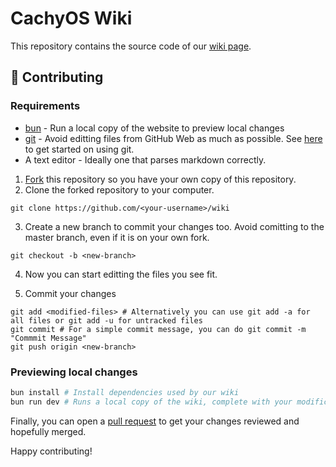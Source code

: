 # CachyOS Wiki

This repository contains the source code of our [wiki page](https://wiki.cachyos.org).

## 🙋 Contributing

### Requirements

- [bun](https://github.com/oven-sh/bun) - Run a local copy of the website to preview local changes
- [git](https://git-scm.com/downloads) - Avoid editting files from GitHub Web as much as possible. See [here](https://docs.github.com/en/get-started/using-git)
to get started on using git.
- A text editor - Ideally one that parses markdown correctly.

1. [Fork](https://github.com/CachyOS/wiki/fork) this repository so you have your own copy of this repository.
2. Clone the forked repository to your computer.

```shell
git clone https://github.com/<your-username>/wiki
```

3. Create a new branch to commit your changes too. Avoid comitting to the master branch, even if it is on your own fork.

```shell
git checkout -b <new-branch>
```

4. Now you can start editting the files you see fit.

5. Commit your changes

```shell
git add <modified-files> # Alternatively you can use git add -a for all files or git add -u for untracked files
git commit # For a simple commit message, you can do git commit -m "Commmit Message"
git push origin <new-branch>
```

### Previewing local changes

```bash
bun install # Install dependencies used by our wiki
bun run dev # Runs a local copy of the wiki, complete with your modifications!
```

Finally, you can open a [pull request](https://github.com/CachyOS/wiki/compare) to get your changes reviewed and hopefully merged.

Happy contributing!
